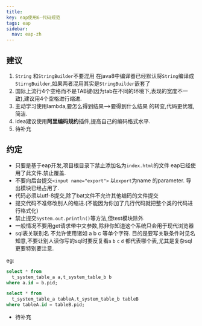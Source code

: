 ```yaml
---
title: 
key: eap使用6-代码规范
tags: eap
sidebar:
  nav: eap-zh
---
```


## 建议
1. `String` 和`StringBuilder`不要混用 在java8中编译器已经默认将`String`编译成`StirngBuilder`,如果两者混用其实是`StringBuilder`嵌套了
2. 国际上流行4个空格而不是TAB键(因为tab在不同的环境下,表现的宽度不一致),建议用4个空格进行缩进.
3. 主动学习使用lambda,要怎么得到结果-->要得到什么结果 的转变,代码更优雅,简洁.
4. idea建议使用**阿里编码规约**插件,提高自己的编码格式水平.
5. 待补充


## 约定
* 只要是基于eap开发,项目根目录下禁止添加名为`index.html`的文件 eap已经使用了此文件.禁止覆盖.
* 不要向后台提交`<input name="export">` 以`export`为name 的parameter. 导出模块已经占用了.
* 代码必须以utf-8提交,除了bat文件不允许其他编码的文件提交
* 提交代码不准修改别人的缩进.(不能因为你加了几行代码就把整个类的代码进行格式化)
* 禁止提交`System.out.println()`等方法,但test模块除外
* 一般情况不要用get请求带中文参数,除非你知道这个系统只会用于现代浏览器
* sql表关联别名 不允许使用诸如 a b c 等单个字符. 目的是要写关联条件时见名知意,不要让别人读你写的sql时要反复看`a` `b` `c` `d` 都代表哪个表,尤其是复杂sql更要特别要注意.

eg:

```sql
select * from 
  t_system_table_a a,t_system_table_b b 
where a.id = b.pid;

select * from 
  t_system_table_a tableA,t_system_table_b tableB
where tableA.id = tableB.pid;

```

* 待补充

